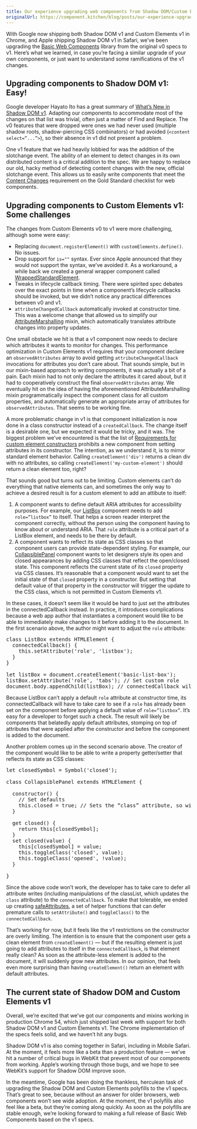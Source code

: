```yaml
---
title: Our experience upgrading web components from Shadow DOM/Custom Elements v0 to v1
originalUrl: https://component.kitchen/blog/posts/our-experience-upgrading-web-components-from-shadow-domcustom-elements-v0-to-v1
---
```


<p>
  With Google now shipping both Shadow DOM v1 and Custom Elements v1 in Chrome,
  and Apple shipping Shadow DOM v1 in Safari, we’ve been upgrading the
  <a href="https://github.com/basic-web-components/basic-web-components"
    >Basic Web Components</a
  >
  library from the original v0 specs to v1. Here’s what we learned, in case
  you’re facing a similar upgrade of your own components, or just want to
  understand some ramifications of the v1 changes.
</p>

<h2>Upgrading components to Shadow DOM v1: Easy!</h2>
<p>
  Google developer Hayato Ito has a great summary of
  <a href="http://hayato.io/2016/shadowdomv1/">What’s New in Shadow DOM v1</a>.
  Adapting our components to accommodate most of the changes on that list was
  trivial, often just a matter of Find and Replace. The v0 features that were
  dropped were ones we had never used (multiple shadow roots, shadow-piercing
  CSS combinators) or had avoided (<code>&lt;content select=”...”></code>), so
  their absence in v1 did not present a problem.
</p>
<p>
  One v1 feature that we had heavily lobbied for was the addition of the
  slotchange event. The ability of an element to detect changes in its own
  distributed content is a critical addition to the spec. We are happy to
  replace our old, hacky method of detecting content changes with the new,
  official slotchange event. This allows us to easily write components that meet
  the
  <a href="https://github.com/webcomponents/gold-standard/wiki/Content-Changes"
    >Content Changes</a
  >
  requirement on the Gold Standard checklist for web components.
</p>

<h2>Upgrading components to Custom Elements v1: Some challenges</h2>
<p>
  The changes from Custom Elements v0 to v1 were more challenging, although some
  were easy:
</p>
<ul>
  <li>
    Replacing <code>document.registerElement()</code> with
    <code>customElements.define()</code>. No issues.
  </li>
  <li>
    Drop support for <code>is=""</code> syntax. Ever since Apple announced that
    they would not support the syntax, we’ve avoided it. As a workaround, a
    while back we created a general wrapper component called
    <a
      href="https://github.com/basic-web-components/basic-web-components/tree/master/packages/basic-wrapped-standard-element"
      >WrappedStandardElement</a
    >.
  </li>
  <li>
    Tweaks in lifecycle callback timing. There were spirited spec debates over
    the exact points in time when a component’s lifecycle callbacks should be
    invoked, but we didn’t notice any practical differences between v0 and v1.
  </li>
  <li>
    <code>attributeChangedCallback</code> automatically invoked at constructor
    time. This was a welcome change that allowed us to simplify our
    <a
      href="https://github.com/basic-web-components/basic-web-components/blob/master/packages/basic-component-mixins/docs/AttributeMarshalling.md"
      >AttributeMarshalling</a
    >
    mixin, which automatically translates attribute changes into property
    updates.
  </li>
</ul>

<p>
  One small obstacle we hit is that a v1 component now needs to declare which
  attributes it wants to monitor for changes. This performance optimization in
  Custom Elements v1 requires that your component declare an
  <code>observedAttributes</code> array to avoid getting
  <code>attributeChangedCallback</code> invocations for attributes you don’t
  care about. That sounds simple, but in our mixin-based approach to writing
  components, it was actually a bit of a pain. Each mixin had to not only
  declare the attributes it cared about, but it had to cooperatively construct
  the final <code>observedAttributes</code> array. We eventually hit on the idea
  of having the aforementioned AttributeMarshalling mixin programmatically
  inspect the component class for all custom properties, and automatically
  generate an appropriate array of attributes for
  <code>observedAttributes</code>. That seems to be working fine.
</p>
<p>
  A more problematic change in v1 is that component initialization is now done
  in a class constructor instead of a <code>createdCallback</code>. The change
  itself is a desirable one, but we expected it would be tricky, and it was. The
  biggest problem we’ve encountered is that the list of
  <a
    href="http://w3c.github.io/webcomponents/spec/custom/#custom-element-conformance"
    >Requirements for custom element constructors</a
  >
  prohibits a new component from setting attributes in its constructor. The
  intention, as we understand it, is to mirror standard element behavior.
  Calling <code>createElement('div')</code> returns a clean div with no
  attributes, so calling <code>createElement('my-custom-element')</code> should
  return a clean element too, right?
</p>
<p>
  That sounds good but turns out to be limiting. Custom elements can’t do
  everything that native elements can, and sometimes the only way to achieve a
  desired result is for a custom element to add an attibute to itself:
</p>
<ol>
  <li>
    A component wants to define default ARIA attributes for accessibility
    purposes. For example, our
    <a
      href="https://github.com/basic-web-components/basic-web-components/tree/master/packages/basic-list-box"
      >ListBox</a
    >
    component needs to add <code>role=”listbox”</code> to itself. That helps a
    screen reader interpret the component correctly, without the person using
    the component having to know about or understand ARIA. That
    <code>role</code> attribute is a critical part of a ListBox element, and
    needs to be there by default.
  </li>
  <li>
    A component wants to reflect its state as CSS classes so that component
    users can provide state-dependent styling. For example, our
    <a
      href="https://github.com/basic-web-components/basic-web-components/tree/master/packages/basic-collapsible-panel"
      >CollapsiblePanel</a
    >
    component wants to let designers style its open and closed appearances by
    adding CSS classes that reflect the open/closed state. This component
    reflects the current state of its <code>closed</code> property via CSS
    classes. It’s reasonable that a component would want to set the initial
    state of that <code>closed</code> property in a constructor. But setting
    that default value of that property in the constructor will trigger the
    update to the CSS class, which is not permitted in Custom Elements v1.
  </li>
</ol>

<p>
  In these cases, it doesn’t seem like it would be hard to just set the
  attributes in the connectedCallback instead. In practice, it introduces
  complications because a web app author that instantiates a component would
  like to be able to immediately make changes to it before adding it to the
  document. In the first scenario above, the author might want to adjust the
  <code>role</code> attribute:
</p>

<pre>
class ListBox extends HTMLElement {
  connectedCallback() {
    this.setAttribute('role', 'listbox');
  }
}

let listBox = document.createElement('basic-list-box');
listBox.setAttribute('role', 'tabs'); // Set custom role
document.body.appendChild(listBox); // connectedCallback will overwrite role!
</pre>

<p>
  Because ListBox can’t apply a default <code>role</code> attribute at
  constructor time, its connectedCallback will have to take care to see if a
  <code>role</code> has already been set on the component before applying a
  default value of <code>role=”listbox”</code>. It’s easy for a developer to
  forget such a check. The result will likely be components that belatedly apply
  default attributes, stomping on top of attributes that were applied after the
  constructor and before the component is added to the document.
</p>
<p>
  Another problem comes up in the second scenario above. The creator of the
  component would like to be able to write a property getter/setter that
  reflects its state as CSS classes:
</p>

<pre>
let closedSymbol = Symbol('closed');

class CollapsiblePanel extends HTMLElement {

  constructor() {
    // Set defaults
    this.closed = true; // Sets the “class” attribute, so will throw!
  }

  get closed() {
    return this[closedSymbol];
  }
  set closed(value) {
    this[closedSymbol] = value;
    this.toggleClass('closed', value);
    this.toggleClass('opened', !value);
  }

}
</pre>

<p>
  Since the above code won’t work, the developer has to take care to defer all
  attribute writes (including manipulations of the classList, which updates the
  <code>class</code> attribute) to the <code>connectedCallback</code>. To make
  that tolerable, we ended up creating
  <a
    href="https://github.com/basic-web-components/basic-web-components/blob/master/packages/basic-component-mixins/src/safeAttributes.js"
    >safeAttributes</a
  >, a set of helper functions that can defer premature calls to
  <code>setAttribute()</code> and <code>toggleClass()</code> to the
  <code>connectedCallback</code>.
</p>
<p>
  That’s working for now, but it feels like the v1 restrictions on the
  constructor are overly limiting. The intention is to ensure that the component
  user gets a clean element from <code>createElement()</code> — but if the
  resulting element is just going to add attributes to itself in the
  <code>connectedCallback</code>, is that element really clean? As soon as the
  attribute-less element is added to the document, it will suddenly grow new
  attributes. In our opinion, that feels even more surprising than having
  <code>createElement()</code> return an element with default attributes.
</p>

<h2>The current state of Shadow DOM and Custom Elements v1</h2>
<p>
  Overall, we’re excited that we’ve got our components and mixins working in
  production Chrome 54, which just shipped last week with support for both
  Shadow DOM v1 and Custom Elements v1. The Chrome implementation of the specs
  feels solid, and we haven’t hit any bugs.
</p>
<p>
  Shadow DOM v1 is also coming together in Safari, including in Mobile Safari.
  At the moment, it feels more like a beta than a production feature — we’ve hit
  a number of critical bugs in WebKit that prevent most of our components from
  working. Apple’s working through those bugs, and we hope to see WebKit’s
  support for Shadow DOM improve soon.
</p>
<p>
  In the meantime, Google has been doing the thankless, herculean task of
  upgrading the Shadow DOM and Custom Elements polyfills to the v1 specs. That’s
  great to see, because without an answer for older browsers, web components
  won’t see wide adoption. At the moment, the v1 polyfills also feel like a
  beta, but they’re coming along quickly. As soon as the polyfills are stable
  enough, we’re looking forward to making a full release of Basic Web Components
  based on the v1 specs.
</p>

